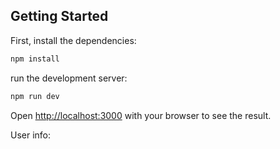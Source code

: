## Getting Started

First, install the dependencies:

```bash
npm install
```


run the development server:

```bash
npm run dev
```

Open [http://localhost:3000](http://localhost:3000) with your browser to see the result.


User info: